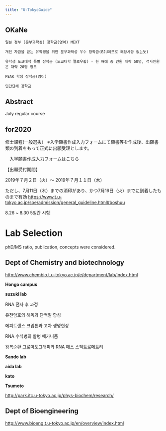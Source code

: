```yaml
---
title: "U-TokyoGuide"
---
```


OKaNe
---


    일본 정부 (문부과학성) 장학금(영어) MEXT
    
    개인 자금을 받는 유학생을 위한 문부과학성 우수 장학금(EJU이므로 해당사항 없는듯)
    
    유학생 도쿄대학 특별 장학금 (도쿄대학 펠로우쉽) - 한 해에 총 인원 대략 50명, 석사인원은 대략 20명 정도
    
    PEAK 학생 장학금(영어)
    
    민간단체 장학금


Abstract
---

July regular course

for2020
---
修士課程(一般選抜）
※入学願書作成入力フォームにて願書等を作成後、出願書類の到着をもって正式に出願受理とします。

　入学願書作成入力フォームはこちら

【出願受付期間】

2019年７月２日（火）～ 2019年７月１１日（木）

ただし、7月11日（木）までの消印があり、かつ7月16日（火）までに到着したものまで有効
<https://www.t.u-tokyo.ac.jp/soe/admission/general_guideline.html#boshuu>


8.26 ~  8.30 5일간 시험

Lab Selection
===

phD/MS ratio, publication, concepts were considered.

Dept of Chemistry and biotechnology
---

http://www.chembio.t.u-tokyo.ac.jp/e/department/lab/index.html

**Hongo campus**

**suzuki lab**

RNA 전사 후 과정

유전암호의 해독과 단백질 합성

에피트랜스 크립톤과 고차 생명현상

RNA 수식병의 발병 메카니즘

왕복순환 그로마토그래피와 RNA 매스 스펙트로메트리


**Sando lab**

**aida lab**

**kato**

**Tsumoto**

http://park.itc.u-tokyo.ac.jp/phys-biochem/research/



Dept of Bioengineering
---

http://www.bioeng.t.u-tokyo.ac.jp/en/overview/index.html
